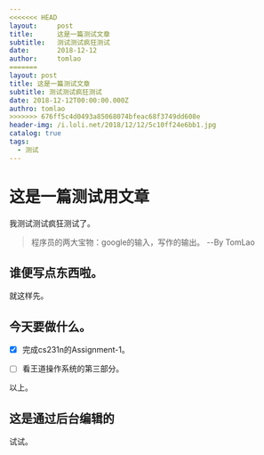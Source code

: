 ```yaml
---
<<<<<<< HEAD
layout:     post
title:      这是一篇测试文章
subtitle:   测试测试疯狂测试
date:       2018-12-12
author:     tomlao
=======
layout: post
title: 这是一篇测试文章
subtitle: 测试测试疯狂测试
date: 2018-12-12T00:00:00.000Z
authro: tomlao
>>>>>>> 676ff5c4d0493a85068074bfeac68f3749dd608e
header-img: /i.loli.net/2018/12/12/5c10ff24e6bb1.jpg
catalog: true
tags:
  - 测试
---
```


# 这是一篇测试用文章

我测试测试疯狂测试了。

> 程序员的两大宝物：google的输入，写作的输出。
> --By TomLao

## 谁便写点东西啦。

就这样先。

## 今天要做什么。

- [x] 完成cs231n的Assignment-1。

- [ ] 看王道操作系统的第三部分。

以上。

## 这是通过后台编辑的

试试。
